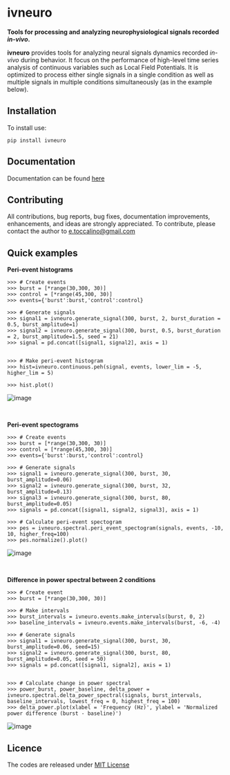 # ivneuro


**Tools for processing and analyzing neurophysiological signals recorded *in-vivo*.**


**ivneuro** provides tools for analyzing neural signals dynamics recorded *in-vivo* during behavior. It focus on the performance of high-level time series analysis of continuous variables such as Local Field Potentials. It is optimized to process either single signals in a single condition as well as multiple signals in multiple conditions simultaneously (as in the example below). 

Installation
-----------
To install use:
```
pip install ivneuro
```


Documentation
-------------
Documentation can be found [here](https://github.com/casey-e/ivneuro/blob/master/docs/User_guide.md)

Contributing
------------
All contributions, bug reports, bug fixes, documentation improvements, enhancements, and ideas are strongly appreciated. To contribute, please contact the author to e.toccalino@gmail.com

Quick examples
-------------
**Peri-event histograms**
```
>>> # Create events
>>> burst = [*range(30,300, 30)]
>>> control = [*range(45,300, 30)]
>>> events={'burst':burst,'control':control}

>>> # Generate signals
>>> signal1 = ivneuro.generate_signal(300, burst, 2, burst_duration = 0.5, burst_amplitude=1)
>>> signal2 = ivneuro.generate_signal(300, burst, 0.5, burst_duration = 2, burst_amplitude=1.5, seed = 21)
>>> signal = pd.concat([signal1, signal2], axis = 1)


>>> # Make peri-event histogram
>>> hist=ivneuro.continuous.peh(signal, events, lower_lim = -5, higher_lim = 5)

>>> hist.plot()
```
![image](https://github.com/casey-e/ivneuro/assets/92745842/70292df9-70ea-4b3c-99e2-694584bc668d)


<br>

**Peri-event spectograms**
```
>>> # Create events
>>> burst = [*range(30,300, 30)]
>>> control = [*range(45,300, 30)]
>>> events={'burst':burst,'control':control}

>>> # Generate signals
>>> signal1 = ivneuro.generate_signal(300, burst, 30, burst_amplitude=0.06)
>>> signal2 = ivneuro.generate_signal(300, burst, 32, burst_amplitude=0.13)
>>> signal3 = ivneuro.generate_signal(300, burst, 80, burst_amplitude=0.05)
>>> signals = pd.concat([signal1, signal2, signal3], axis = 1)

>>> # Calculate peri-event spectogram
>>> pes = ivneuro.spectral.peri_event_spectogram(signals, events, -10, 10, higher_freq=100)
>>> pes.normalize().plot()
```
![image](https://github.com/casey-e/ivneuro/assets/92745842/288a7174-2ebf-4fe8-8d05-71566edcda9c)


<br>

**Difference in power spectral between 2 conditions**
```
>>> # Create event
>>> burst = [*range(30,300, 30)]

>>> # Make intervals
>>> burst_intervals = ivneuro.events.make_intervals(burst, 0, 2)
>>> baseline_intervals = ivneuro.events.make_intervals(burst, -6, -4)

>>> # Generate signals
>>> signal1 = ivneuro.generate_signal(300, burst, 30, burst_amplitude=0.06, seed=15)
>>> signal2 = ivneuro.generate_signal(300, burst, 80, burst_amplitude=0.05, seed = 50)
>>> signals = pd.concat([signal1, signal2], axis = 1)


>>> # Calculate change in power spectral
>>> power_burst, power_baseline, delta_power = ivneuro.spectral.delta_power_spectral(signals, burst_intervals, baseline_intervals, lowest_freq = 0, highest_freq = 100)
>>> delta_power.plot(xlabel = 'Frequency (Hz)', ylabel = 'Normalized power difference (burst - baseline)')
```
![image](https://github.com/casey-e/ivneuro/assets/92745842/2b949553-f478-4418-ad58-256bc215f337)




Licence
-------
The codes are released under [MIT License](https://mit-license.org/)

